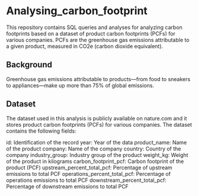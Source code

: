 # Analysing_carbon_footprint
This repository contains SQL queries and analyses for analyzing carbon footprints based on a dataset of product carbon footprints (PCFs) for various companies. PCFs are the greenhouse gas emissions attributable to a given product, measured in CO2e (carbon dioxide equivalent).

## Background
Greenhouse gas emissions attributable to products—from food to sneakers to appliances—make up more than 75% of global emissions.


## Dataset
The dataset used in this analysis is publicly available on nature.com and it stores product carbon footprints (PCFs) for various companies. The dataset contains the following fields:

id: Identification of the record
year: Year of the data
product_name: Name of the product
company: Name of the company
country: Country of the company
industry_group: Industry group of the product
weight_kg: Weight of the product in kilograms
carbon_footprint_pcf: Carbon footprint of the product (PCF)
upstream_percent_total_pcf: Percentage of upstream emissions to total PCF
operations_percent_total_pcf: Percentage of operations emissions to total PCF
downstream_percent_total_pcf: Percentage of downstream emissions to total PCF
